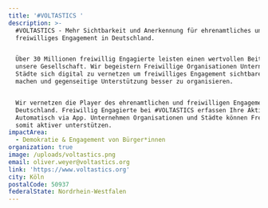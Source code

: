 ```yaml
---
title: '#VOLTASTICS '
description: >-
  #VOLTASTICS - Mehr Sichtbarkeit und Anerkennung für ehrenamtliches und
  freiwilliges Engagement in Deutschland.


  Über 30 Millionen freiwillig Engagierte leisten einen wertvollen Beitrag für
  unsere Gesellschaft. Wir begeistern Freiwillige Organisationen Unternehmen und
  Städte sich digital zu vernetzen um freiwilliges Engagement sichtbarer zu
  machen und gegenseitige Unterstützung besser zu organisieren.


  Wir vernetzen die Player des ehrenamtlichen und freiwilligen Engagements in
  Deutschland. Freiwillig Engagierte bei #VOLTASTICS erfassen Ihre Aktivitäten.
  Automatisch via App. Unternehmen Organisationen und Städte können Freiwillige
  somit aktiver unterstützen.
impactArea:
  - Demokratie & Engagement von Bürger*innen
organization: true
image: /uploads/voltastics.png
email: oliver.weyer@voltastics.org
link: 'https://www.voltastics.org'
city: Köln
postalCode: 50937
federalState: Nordrhein-Westfalen
---
```


